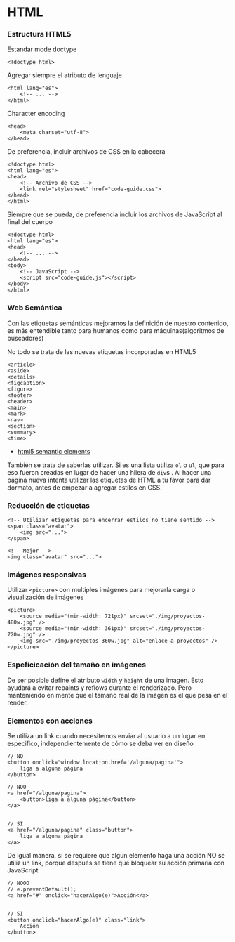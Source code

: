 # HTML

### Estructura HTML5
Estandar mode doctype
```
<!doctype html>
```

Agregar siempre el atributo de lenguaje
```
<html lang="es">
    <!-- ... -->
</html>
```

Character encoding
```
<head>
    <meta charset="utf-8">
</head>
```

De preferencia, incluir archivos de CSS en la cabecera
```
<!doctype html>
<html lang="es">
<head>
    <!-- Archivo de CSS -->
    <link rel="stylesheet" href="code-guide.css">
</head>
</html>
```

Siempre que se pueda, de preferencia incluir los archivos de JavaScript al final del cuerpo
```
<!doctype html>
<html lang="es">
<head>
    <!-- ... -->
</head>
<body>
    <!-- JavaScript -->
    <script src="code-guide.js"></script>
</body>
</html>
```


### Web Semántica
Con las etiquetas semánticas mejoramos la definición de nuestro contenido, es más entendible tanto para humanos como para máquinas(algoritmos de buscadores)

No todo se trata de las nuevas etiquetas incorporadas en HTML5
```
<article>
<aside>
<details>
<figcaption>
<figure>
<footer>
<header>
<main>
<mark>
<nav>
<section>
<summary>
<time>
```
* [html5 semantic elements](https://www.w3schools.com/html/html5_semantic_elements.asp)


También se trata de saberlas utilizar. Si es una lista utiliza `ol` o `ul`, que para eso fueron creadas en lugar de hacer una hilera de `div`s . Al hacer una página nueva intenta utilizar las etiquetas de HTML a tu favor para dar dormato, antes de empezar a agregar estilos en CSS.


### Reducción de etiquetas
```
<!-- Utilizar etiquetas para encerrar estilos no tiene sentido -->
<span class="avatar">
    <img src="...">
</span>

<!-- Mejor -->
<img class="avatar" src="...">
```


### Imágenes responsivas
Utilizar `<picture>` con multiples imágenes para mejorarla carga o visualización de imágenes
```
<picture>
    <source media="(min-width: 721px)" srcset="./img/proyectos-480w.jpg" />
    <source media="(min-width: 361px)" srcset="./img/proyectos-720w.jpg" />
    <img src="./img/proyectos-360w.jpg" alt="enlace a proyectos" />
</picture>
```


### Espeficicación del tamaño en imágenes
De ser posible define el atributo `width` y `height` de una imagen. Esto ayudará a evitar repaints y reflows durante el renderizado. Pero manteniendo en mente que el tamaño real de la imágen es el que pesa en el render.


### Elementos con acciones
Se utiliza un link cuando necesitemos enviar al usuario a un lugar en especifico, independientemente de cómo se deba ver en diseño
```
// NO 
<button onclick="window.location.href='/alguna/pagina'">
    liga a alguna página
</button>

// NOO
<a href="/alguna/pagina">
    <button>liga a alguna página</button>
</a>


// SI
<a href="/alguna/pagina" class="button">
    liga a alguna página
</a>
```

De igual manera, si se requiere que algun elemento haga una acción NO se utiliz un link, porque después se tiene que bloquear su acción primaria con JavaScript
```
// NOOO
// e.preventDefault(); 
<a href="#" onclick="hacerAlgo(e)">Acción</a>


// SI
<button onclick="hacerAlgo(e)" class="link">
    Acción
</button>
```
